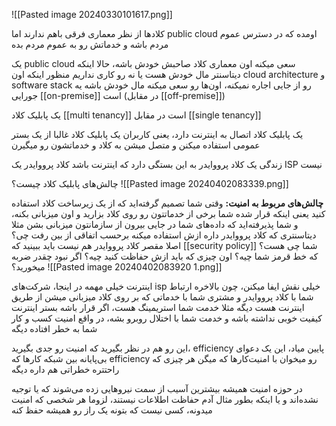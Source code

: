 ![[Pasted image 20240330101617.png]]

کلادها از نظر معماری فرقی باهم ندارند
اما public cloud اومده که در دسترس عموم مردم باشه و خدماتش رو به عموم مردم بده

یک public cloud سعی میکنه اون معماری کلاد صاحبش خودش باشه، حالا اینکه دیتاسنتر مال خودش هست یا نه رو کاری نداریم
منظور اینکه اون cloud architecture و software stack رو از جایی اجاره نمیکنه، اون‌ها رو سعی میکنه مال خودش باشه
یه جورایی [[on-premise]] است (در مقابل [[off-premise]])

یک پابلیک کلاد [[multi tenancy]] است در مقابل [[single tenancy]]

یک پابلیک کلاد اتصال به اینترنت دارد، یعنی کاربران یک پابلیک کلاد غالبا از یک بستر عمومی استفاده میکنن و متصل میشن به کلاد و خدماتشون رو میگیرن

زندگی یک کلاد پرووایدر به این بستگی دارد که اینترنت باشد
کلاد پرووایدر یک ISP نیست

چالش‌های پابلیک کلاد چیست؟
![[Pasted image 20240402083339.png]]


**چالش‌های مربوط به امنیت:**
وقتی شما تصمیم گرفته‌اید که از یک زیرساخت کلاد استفاده کنید یعنی اینکه قرار شده شما برخی از خدماتتون رو روی کلاد بزارید و اون میزبانی بکنه، و شما پذیرفته‌اید که داده‌های شما در جایی بیرون از سازمانتون میزبانی بشن
مثلا دیتاسنتری که کلاد پرووایدر داره ازش استفاده میکنه برحسب اتفاقی از بین رفت چی؟ اصلا مقصر کلاد پرووایدر هم نیست
باید ببینید که [[security policy]] شما چی هست؟ که خط قرمز شما چیه؟ اون چیزی که باید ازش حفاظت کنید چیه؟ اگر نبود چقدر ضربه میخورید؟
![[Pasted image 20240402083920 1.png]]

اینترنت خیلی مهمه در اینجا، شرکت‌های isp خیلی نقش ایفا میکنن، چون بالاخره ارتباط شما با کلاد پرووایدر و مشتری شما با خدماتی که بر روی کلاد میزبانی میشن از طریق اینترنت هست دیگه
مثلا خدمت شما استریمینگ هست، اگر قرار باشه بستر اینترنت کیفیت خوبی نداشته باشه و خدمت شما با اختلال روبرو بشه، در واقع امنیت کسب و کار شما به خطر افتاده دیگه

این رو هم در نظر بگیرید که امنیت رو جدی بگیرید، efficiency پایین میاد، این یک دعوای بی‌پایانه بین شبکه‌ کارها که efficiency رو میخوان با امنیت‌کارها که میگن هر چیزی که راحتتره خطراتی هم داره دیگه

در حوزه امنیت همیشه بیشترین آسیب از سمت نیروهایی زده می‌شوند که یا توجیه نشده‌اند و یا اینکه بطور مثال آدم حفاظت اطلاعات نیستند، لزوما هر شخصی که امنیت میدونه، کسی نیست که بتونه یک راز رو همیشه حفظ کنه

